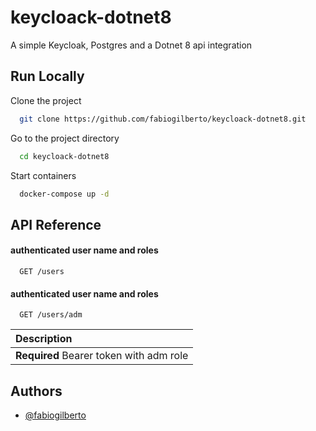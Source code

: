 # keycloack-dotnet8

A simple Keycloak, Postgres and a Dotnet 8 api integration
## Run Locally

Clone the project

```bash
  git clone https://github.com/fabiogilberto/keycloack-dotnet8.git
```

Go to the project directory

```bash
  cd keycloack-dotnet8
```

Start containers

```bash
  docker-compose up -d
```


## API Reference

#### authenticated user name and roles

```http
  GET /users
```

#### authenticated user name and roles

```http
  GET /users/adm
```

| Description                |
| :------------------------- |
| **Required** Bearer token with adm role | 


## Authors

- [@fabiogilberto](https://github.com/fabiogilberto)

